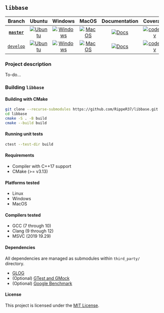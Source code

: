 ## `libbase`

| Branch | Ubuntu | Windows | MacOS | Documentation | Coverage |
| :----: | :----: | :-----: | :---: | :-----------: | :------: |
| [**`master`**](https://github.com/RippeR37/libbase) | [![Ubuntu](https://github.com/RippeR37/libbase/actions/workflows/ubuntu.yml/badge.svg?branch=master)](https://github.com/RippeR37/libbase/actions/workflows/ubuntu.yml?query=branch:master) | [![Windows](https://github.com/RippeR37/libbase/actions/workflows/windows.yml/badge.svg?branch=master)](https://github.com/RippeR37/libbase/actions/workflows/windows.yml?query=branch:master) | [![MacOS](https://github.com/RippeR37/libbase/actions/workflows/macos.yml/badge.svg?branch=master)](https://github.com/RippeR37/libbase/actions/workflows/macos.yml?query=branch:master) | [![Docs](https://github.com/RippeR37/libbase/actions/workflows/docs.yml/badge.svg?branch=master)](https://ripper37.github.io/libbase/master/) | [![codecov](https://codecov.io/gh/RippeR37/libbase/branch/master/graph/badge.svg?token=RT0JTLDPJE)](https://app.codecov.io/gh/RippeR37/libbase/branch/master) |
| [`develop`](https://github.com/RippeR37/libbase/tree/develop) | [![Ubuntu](https://github.com/RippeR37/libbase/actions/workflows/ubuntu.yml/badge.svg?branch=develop)](https://github.com/RippeR37/libbase/actions/workflows/ubuntu.yml?query=branch:develop) | [![Windows](https://github.com/RippeR37/libbase/actions/workflows/windows.yml/badge.svg?branch=develop)](https://github.com/RippeR37/libbase/actions/workflows/windows.yml?query=branch:develop) | [![MacOS](https://github.com/RippeR37/libbase/actions/workflows/macos.yml/badge.svg?branch=develop)](https://github.com/RippeR37/libbase/actions/workflows/macos.yml?query=branch:develop) | [![Docs](https://github.com/RippeR37/libbase/actions/workflows/docs.yml/badge.svg?branch=develop)](https://ripper37.github.io/libbase/develop/) | [![codecov](https://codecov.io/gh/RippeR37/libbase/branch/develop/graph/badge.svg?token=RT0JTLDPJE)](https://app.codecov.io/gh/RippeR37/libbase/branch/develop) |


### Project description

To-do...

### Building `libbase`

#### Building with CMake

```bash
git clone --recurse-submodules https://github.com/RippeR37/libbase.git
cd libbase
cmake -S . -B build
cmake --build build
```

#### Running unit tests

```bash
ctest --test-dir build
```

#### Requirements

* Compiler with C++17 support
* CMake (>= v3.13)

#### Platforms tested

* Linux
* Windows
* MacOS

#### Compilers tested

* GCC (7 through 10)
* Clang (9 through 12)
* MSVC (2019 19.29)

#### Dependencies

All dependencies are managed as submodules within `third_party/` directory.

- [GLOG](https://github.com/google/glog)
- (Optional) [GTest and GMock](https://github.com/google/googletest)
- (Optional) [Google Benchmark](https://github.com/google/benchmark)

#### License

This project is licensed under the [MIT License](LICENSE).
